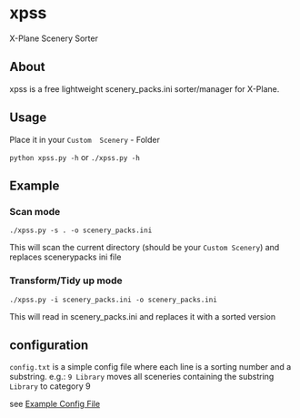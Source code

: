 # xpss
X-Plane Scenery Sorter

## About

xpss is a free lightweight scenery_packs.ini sorter/manager  for X-Plane.

## Usage
Place it in your `Custom  Scenery` - Folder

`python xpss.py -h` or `./xpss.py -h`

## Example

### Scan mode
`./xpss.py -s . -o scenery_packs.ini`

This will scan the current directory (should be your `Custom Scenery`) and replaces scenerypacks ini file

### Transform/Tidy up mode
`./xpss.py -i scenery_packs.ini -o scenery_packs.ini`

This will read in scenery_packs.ini and replaces it with a sorted version



## configuration
`config.txt` is a simple config file where each line is a sorting number and a substring. 
e.g.: `9 Library` moves all sceneries containing the substring `Library` to category 9

see [Example Config File](config.txt)
